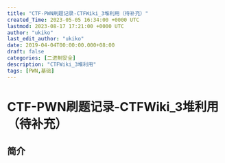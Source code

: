 ```yaml
---
title: "CTF-PWN刷题记录-CTFWiki_3堆利用（待补充）"
created_Time: 2023-05-05 16:34:00 +0000 UTC
lastmod: 2023-08-17 17:21:00 +0000 UTC
author: "ukiko"
last_edit_author: "ukiko"
date: 2019-04-04T00:00:00.000+08:00
draft: false
categories: [二进制安全]
description: "CTFWiki_3堆利用"
tags: [PWN,基础]
---
```


# CTF-PWN刷题记录-CTFWiki_3堆利用（待补充）

## 简介

